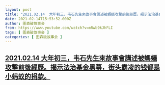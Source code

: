 ```yaml
---
layout: post
title: "2021.02.14  大年初三，韦石先生來故事會講述被螞蟻攻擊前後經歷。揭示法治基金黑幕，街头霸凌的钱都是小蚂蚁的捐款。"
date: 2021-02-14T15:53:52.000Z
author: 图森破故事会
from: https://www.youtube.com/watch?v=mRwb9kJhFLI
tags: [ 图森破故事会 ]
categories: [ 图森破故事会 ]
---
```

<!--1613318032000-->
[2021.02.14  大年初三，韦石先生來故事會講述被螞蟻攻擊前後經歷。揭示法治基金黑幕，街头霸凌的钱都是小蚂蚁的捐款。](https://www.youtube.com/watch?v=mRwb9kJhFLI)
------

<div>

</div>
